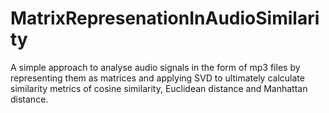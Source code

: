 # MatrixRepresenationInAudioSimilarity
A simple approach to analyse audio signals in the form of mp3 files by representing them as matrices and applying SVD to ultimately calculate similarity metrics of cosine similarity, Euclidean distance and Manhattan distance.
